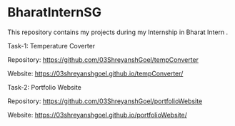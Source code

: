 # BharatInternSG
This repository contains my projects during my Internship in Bharat Intern .


Task-1: Temperature Coverter

Repository: https://github.com/03ShreyanshGoel/tempConverter
        
Website: https://03shreyanshgoel.github.io/tempConverter/


Task-2: Portfolio Website 

Repository: https://github.com/03ShreyanshGoel/portfolioWebsite
        
Website: https://03shreyanshgoel.github.io/portfolioWebsite/
